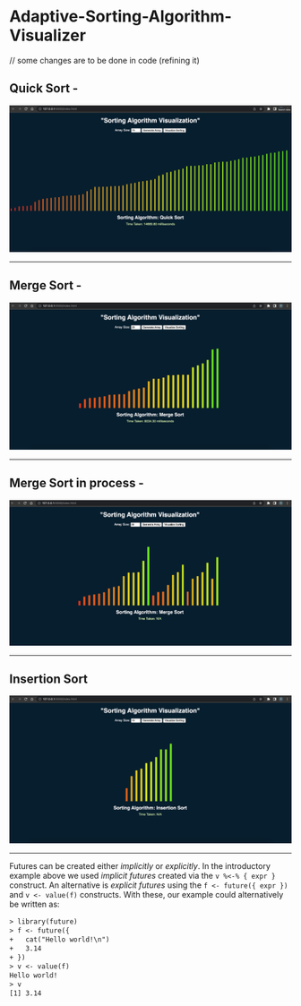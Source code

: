# Adaptive-Sorting-Algorithm-Visualizer

// some changes are to be done in code (refining it)

## Quick Sort -
![Quick Sort](images/quick_sort.png)

------------------

## Merge Sort -
![Merge Sort](images/merge_sort.png)

------------------

## Merge Sort in process -
![Merge Sort in Process](images/merge_sort_in_process.png)

------------------

## Insertion Sort
![Insertion Sort](images/insertion_sort.png)

------------------

Futures can be created either _implicitly_ or _explicitly_.  In the introductory example above we used _implicit futures_ created via the `v %<-% { expr }` construct.  An alternative is _explicit futures_ using the `f <- future({ expr })` and `v <- value(f)` constructs.  With these, our example could alternatively be written as:

```
> library(future)
> f <- future({
+   cat("Hello world!\n")
+   3.14
+ })
> v <- value(f)
Hello world!
> v
[1] 3.14
```
